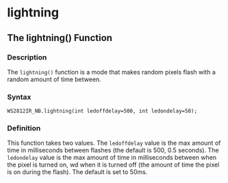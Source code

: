 # lightning

## The lightning() Function

### Description

The `lightning()` function is a mode that makes random pixels flash with a random amount of time between.

### Syntax

```
WS2812IR_NB.lightning(int ledoffdelay=500, int ledondelay=50);
```

### Definition

This function takes two values.  The `ledoffdelay` value is the max amount of time in milliseconds between flashes (the default is 500, 0.5 seconds).  The `ledondelay` value is the max amount of time in milliseconds between when the pixel is turned on, wd when it is turned off (the amount of time the pixel is on during the flash).  The default is set to 50ms.

